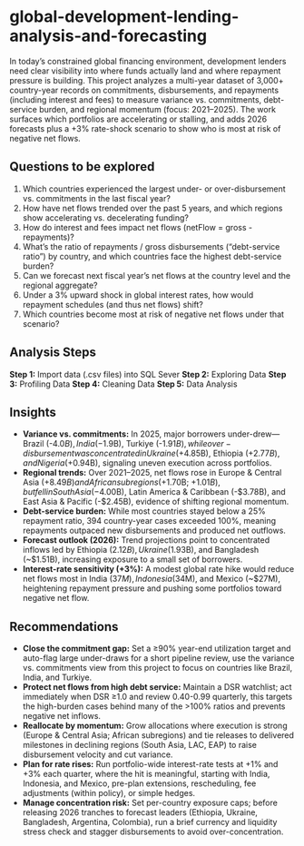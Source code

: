 # global-development-lending-analysis-and-forecasting

In today’s constrained global financing environment, development lenders need clear visibility into where funds actually land and where repayment pressure is building. This project analyzes a multi-year dataset of 3,000+ country-year records on commitments, disbursements, and repayments (including interest and fees) to measure variance vs. commitments, debt-service burden, and regional momentum (focus: 2021–2025). The work surfaces which portfolios are accelerating or stalling, and adds 2026 forecasts plus a +3% rate-shock scenario to show who is most at risk of negative net flows.

## Questions to be explored
1. Which countries experienced the largest under- or over-disbursement vs. commitments in the last fiscal year?
2. How have net flows trended over the past 5 years, and which regions show accelerating vs. decelerating funding?
3. How do interest and fees impact net flows (netFlow = gross - repayments)?
4. What’s the ratio of repayments / gross disbursements (“debt-service ratio”) by country, and which countries face the highest debt-service burden?
5. Can we forecast next fiscal year’s net flows at the country level and the regional aggregate?
6. Under a 3% upward shock in global interest rates, how would repayment schedules (and thus net flows) shift?
7. Which countries become most at risk of negative net flows under that scenario?

## Analysis Steps
**Step 1:** Import data (.csv files) into SQL Sever
**Step 2:** Exploring Data
**Step 3:** Profiling Data
**Step 4:** Cleaning Data
**Step 5:** Data Analysis 

## Insights
- **Variance vs. commitments:** In 2025, major borrowers under-drew—Brazil (-$4.0B), India (-$1.9B), Turkiye (-$1.91B), while over-disbursement was concentrated in Ukraine (+$4.85B), Ethiopia (+$2.77B), and Nigeria (+$0.94B), signaling uneven execution across portfolios.
- **Regional trends:** Over 2021–2025, net flows rose in Europe & Central Asia (+$8.49B) and African subregions (+$1.70B; +$1.01B), but fell in South Asia (-$4.00B), Latin America & Caribbean (-$3.78B), and East Asia & Pacific (-$2.45B), evidence of shifting regional momentum.
- **Debt-service burden:** While most countries stayed below a 25% repayment ratio, 394 country-year cases exceeded 100%, meaning repayments outpaced new disbursements and produced net outflows.
- **Forecast outlook (2026):** Trend projections point to concentrated inflows led by Ethiopia ($2.12B), Ukraine ($1.93B), and Bangladesh (~$1.51B), increasing exposure to a small set of borrowers.
- **Interest-rate sensitivity (+3%):** A modest global rate hike would reduce net flows most in India ($37M), Indonesia ($34M), and Mexico (~$27M), heightening repayment pressure and pushing some portfolios toward negative net flow.

## Recommendations
- **Close the commitment gap:** Set a ≥90% year-end utilization target and auto-flag large under-draws for a short pipeline review, use the variance vs. commitments view from this project to focus on countries like Brazil, India, and Turkiye.
- **Protect net flows from high debt service:** Maintain a DSR watchlist; act immediately when DSR ≥1.0 and review 0.40-0.99 quarterly, this targets the high-burden cases behind many of the >100% ratios and prevents negative net inflows.
- **Reallocate by momentum:** Grow allocations where execution is strong (Europe & Central Asia; African subregions) and tie releases to delivered milestones in declining regions (South Asia, LAC, EAP) to raise disbursement velocity and cut variance.
- **Plan for rate rises:** Run portfolio-wide interest-rate tests at +1% and +3% each quarter, where the hit is meaningful, starting with India, Indonesia, and Mexico, pre-plan extensions, rescheduling, fee adjustments (within policy), or simple hedges.
- **Manage concentration risk:** Set per-country exposure caps; before releasing 2026 tranches to forecast leaders (Ethiopia, Ukraine, Bangladesh, Argentina, Colombia), run a brief currency and liquidity stress check and stagger disbursements to avoid over-concentration.
